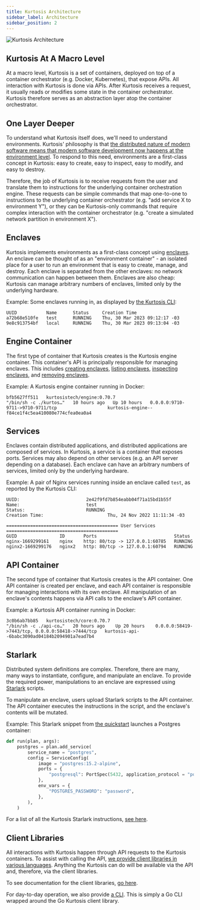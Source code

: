 ```yaml
---
title: Kurtosis Architecture
sidebar_label: Architecture
sidebar_position: 2
---
```


![Kurtosis Architecture](/img/explanations/kurtosis-architecture.png)

Kurtosis At A Macro Level
-------------------------
At a macro level, Kurtosis is a set of containers, deployed on top of a container orchestrator (e.g. Docker, Kubernetes), that expose APIs. All interaction with Kurtosis is done via APIs. After Kurtosis receives a request, it usually reads or modifies some state in the container orchestrator. Kurtosis therefore serves as an abstraction layer atop the container orchestrator.

One Layer Deeper
----------------
To understand what Kurtosis itself does, we'll need to understand environments. Kurtosis' philosophy is that [the distributed nature of modern software means that modern software development now happens at the environment level][why-we-built-kurtosis]. To respond to this need, environments are a first-class concept in Kurtosis: easy to create, easy to inspect, easy to modify, and easy to destroy.

Therefore, the job of Kurtosis is to receive requests from the user and translate them to instructions for the underlying container orchestration engine. These requests can be simple commands that map one-to-one to instructions to the underlying container orchestrator (e.g. "add service X to environment Y"), or they can be Kurtosis-only commands that require complex interaction with the container orchestrator (e.g. "create a simulated network partition in environment X").

Enclaves
--------
Kurtosis implements environments as a first-class concept using [enclaves][enclaves-reference]. An enclave can be thought of as an "environment container" - an isolated place for a user to run an environment that is easy to create, manage, and destroy. Each enclave is separated from the other enclaves: no network communication can happen between them. Enclaves are also cheap: Kurtosis can manage arbitrary numbers of enclaves, limited only by the underlying hardware.

Example: Some enclaves running in, as displayed by [the Kurtosis CLI][cli-reference]:

```
UUID           Name      Status     Creation Time
a72b68e510fe   test      RUNNING    Thu, 30 Mar 2023 09:12:17 -03
9e8c913754bf   local     RUNNING    Thu, 30 Mar 2023 09:13:04 -03
```

Engine Container
----------------
The first type of container that Kurtosis creates is the Kurtosis engine container. This container's API is principally responsible for managing enclaves. This includes [creating enclaves][enclave-add-reference], [listing enclaves][enclave-ls-reference], [inspecting enclaves][enclave-inspect-reference], and [removing enclaves][enclave-rm-reference].

Example: A Kurtosis engine container running in Docker:

```console
bfb5627ff511   kurtosistech/engine:0.70.7                        "/bin/sh -c ./kurtos…"   10 hours ago   Up 10 hours   0.0.0.0:9710-9711->9710-9711/tcp                   kurtosis-engine--f84ce1f4c5ea410080e774cfea0ea0a4
```

Services
--------
Enclaves contain distributed applications, and distributed applications are composed of services. In Kurtosis, a service is a container that exposes ports. Services may also depend on other services (e.g. an API server depending on a database). Each enclave can have an arbitrary numbers of services, limited only by the underlying hardware.

Example: A pair of Nginx services running inside an enclave called `test`, as reported by the Kurtosis CLI:

```
UUID:                         2e42f9fd7b854eabb04f71a15bd1b55f
Name:                         test
Status:                       RUNNING
Creation Time:                        Thu, 24 Nov 2022 11:11:34 -03

========================================== User Services ==========================================
GUID                ID       Ports                             Status
nginx-1669299161    nginx    http: 80/tcp -> 127.0.0.1:60785   RUNNING
nginx2-1669299176   nginx2   http: 80/tcp -> 127.0.0.1:60794   RUNNING
```

API Container
-------------
The second type of container that Kurtosis creates is the API container. One API container is created per enclave, and each API container is responsible for managing interactions with its own enclave. All manipulation of an enclave's contents happens via API calls to the enclave's API container. 

Example: a Kurtosis API container running in Docker:

```
3c0b6ab7bb85   kurtosistech/core:0.70.7                          "/bin/sh -c ./api-co…"   20 hours ago    Up 20 hours    0.0.0.0:58419->7443/tcp, 0.0.0.0:58418->7444/tcp   kurtosis-api--6babc3090ad04184b2094901a7ead7b4
```

Starlark
--------
Distributed system definitions are complex. Therefore, there are many, many ways to instantiate, configure, and manipulate an enclave. To provide the required power, manipulations to an enclave are expressed using [Starlark][starlark-reference] scripts.

To manipulate an enclave, users upload Starlark scripts to the API container. The API container executes the instructions in the script, and the enclave's contents will be mutated.

Example: This Starlark snippet from [the quickstart][quickstart] launches a Postgres container:

```python
def run(plan, args):
    postgres = plan.add_service(
        service_name = "postgres",
        config = ServiceConfig(
            image = "postgres:15.2-alpine",
            ports = {
                "postgresql": PortSpec(5432, application_protocol = "postgresql"),
            },
            env_vars = {
                "POSTGRES_PASSWORD": "password",
            },
        ),
    )
```

For a list of all the Kurtosis Starlark instructions, [see here][starlark-code-reference].

Client Libraries
----------------
All interactions with Kurtosis happen through API requests to the Kurtosis containers. To assist with calling the API, [we provide client libraries in various languages](https://github.com/kurtosis-tech/kurtosis/tree/main/api). Anything the Kurtosis can do will be available via the API and, therefore, via the client libraries.

To see documentation for the client libraries, [go here][client-libs-reference].

For day-to-day operation, we also provide [a CLI][cli-reference]. This is simply a Go CLI wrapped around the Go Kurtosis client library.

<!-------------- ONLY LINKS BELOW HERE --------------------->
[cli-reference]: ../cli-reference/index.md
[reusable-environment-definitions]: ./reusable-environment-definitions.md
[why-we-built-kurtosis]: ./why-we-built-kurtosis.md
[starlark-reference]: ../concepts-reference/starlark.md
[starlark-code-reference]: ../starlark-reference/index.md
[enclaves-reference]: ../concepts-reference/enclaves.md
[enclave-add-reference]: ../cli-reference/enclave-add.md
[enclave-ls-reference]: ../cli-reference/enclave-ls.md
[enclave-inspect-reference]: ../cli-reference/enclave-inspect.md
[enclave-rm-reference]: ../cli-reference/enclave-rm.md
[quickstart]: ../quickstart.md
[client-libs-reference]: ../client-libs-reference.md

